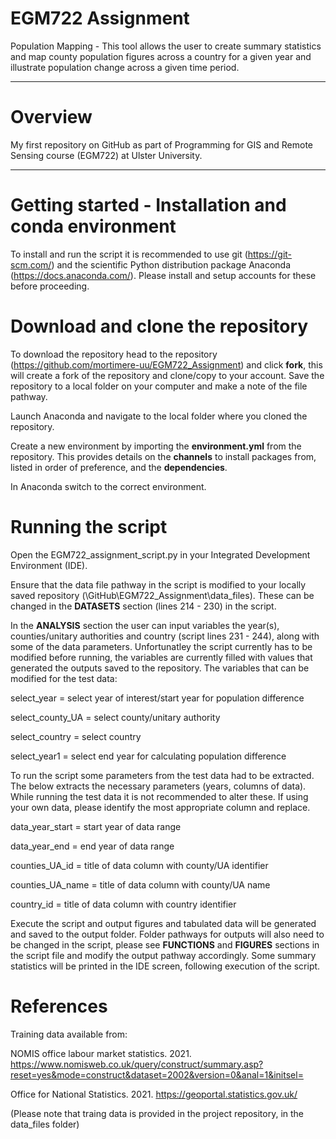 # EGM722 Assignment
Population Mapping - This tool allows the user to create summary statistics and map county population figures across a country for a given year and illustrate population change across a given time period.

------------------------------------------------------------------------------------------------------------------
# Overview
My first repository on GitHub as part of Programming for GIS and Remote Sensing course (EGM722) at Ulster University.

------------------------------------------------------------------------------------------------------------------
# Getting started - Installation and conda environment 

To install and run the script it is recommended to use git (https://git-scm.com/) and the scientific Python distribution package Anaconda (https://docs.anaconda.com/). Please install and setup accounts for these before proceeding. 

# Download and clone the repository
To download the repository head to the repository (https://github.com/mortimere-uu/EGM722_Assignment) and click **fork**, this will create a fork of the repository and clone/copy to your account. Save the repository to a local folder on your computer and make a note of the file pathway.

Launch Anaconda and navigate to the local folder where you cloned the repository. 

Create a new environment by importing the **environment.yml** from the repository. This provides details on the **channels** to install packages from, listed in order of preference, and the **dependencies**.

In Anaconda switch to the correct environment.

# Running the script
Open the EGM722_assignment_script.py in your Integrated Development Environment (IDE).

Ensure that the data file pathway in the script is modified to your locally saved repository (\GitHub\EGM722_Assignment\data_files). These can be changed in the **DATASETS** section (lines 214 - 230) in the script.

In the **ANALYSIS** section the user can input variables the year(s), counties/unitary authorities and country (script lines 231 - 244), along with some of the data parameters. Unfortunatley the script currently has to be modified before running, the variables are currently filled with values that generated the outputs saved to the repository. The variables that can be modified for the test data:

select_year = select year of interest/start year for population difference

select_county_UA = select county/unitary authority

select_country = select country

select_year1 = select end year for calculating population difference

To run the script some parameters from the test data had to be extracted. The below extracts the necessary parameters (years, columns of data). While running the test data it is not recommended to alter these. If using your own data, please identify the most appropriate column and replace. 

data_year_start = start year of data range

data_year_end = end year of data range

counties_UA_id = title of data column with county/UA identifier

counties_UA_name = title of data column with county/UA name

country_id = title of data column with country identifier

Execute the script and output figures and tabulated data will be generated and saved to the output folder. Folder pathways for outputs will also need to be changed in the script, please see **FUNCTIONS** and **FIGURES** sections in the script file and modify the output pathway accordingly. Some summary statistics will be printed in the IDE screen, following execution of the script.

# References
Training data available from:

NOMIS office labour market statistics. 2021. https://www.nomisweb.co.uk/query/construct/summary.asp?reset=yes&mode=construct&dataset=2002&version=0&anal=1&initsel=

Office for National Statistics. 2021. https://geoportal.statistics.gov.uk/

(Please note that traing data is provided in the project repository, in the data_files folder)
